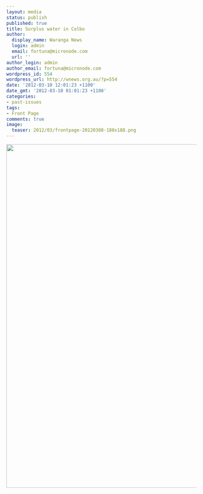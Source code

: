 ```yaml
---
layout: media
status: publish
published: true
title: Surplus water in Colbo
author:
  display_name: Waranga News
  login: admin
  email: fortuna@micronode.com
  url: ''
author_login: admin
author_email: fortuna@micronode.com
wordpress_id: 554
wordpress_url: http://wnews.org.au/?p=554
date: '2012-03-10 12:01:23 +1100'
date_gmt: '2012-03-10 01:01:23 +1100'
categories:
- past-issues
tags:
- Front Page
comments: true
image:
  teaser: 2012/03/frontpage-20120308-188x188.png
---
```


<a href="{{ site.url }}/images/2012/03/frontpage-20120308.pdf"><img class="alignnone size-full wp-image-551" title="Front Page - 8 March, 2012" src="{{ site.url }}/images/2012/03/frontpage-20120308.png" alt="" width="624" height="907" /></a>
